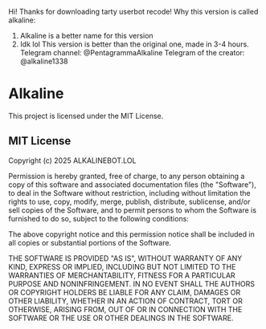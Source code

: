Hi! Thanks for downloading tarty userbot recode!
Why this version is called alkaline:
1. Alkaline is a better name for this version
2. Idk lol
This version is better than the original one, made in 3-4 hours.
Telegram channel: @PentagrammaAlkaline
Telegram of the creator: @alkaline1338

# Alkaline

This project is licensed under the MIT License.

## MIT License

Copyright (c) 2025 ALKALINEBOT.LOL

Permission is hereby granted, free of charge, to any person obtaining a copy
of this software and associated documentation files (the "Software"), to deal
in the Software without restriction, including without limitation the rights
to use, copy, modify, merge, publish, distribute, sublicense, and/or sell
copies of the Software, and to permit persons to whom the Software is
furnished to do so, subject to the following conditions:

The above copyright notice and this permission notice shall be included in all
copies or substantial portions of the Software.

THE SOFTWARE IS PROVIDED "AS IS", WITHOUT WARRANTY OF ANY KIND, EXPRESS OR
IMPLIED, INCLUDING BUT NOT LIMITED TO THE WARRANTIES OF MERCHANTABILITY,
FITNESS FOR A PARTICULAR PURPOSE AND NONINFRINGEMENT. IN NO EVENT SHALL THE
AUTHORS OR COPYRIGHT HOLDERS BE LIABLE FOR ANY CLAIM, DAMAGES OR OTHER
LIABILITY, WHETHER IN AN ACTION OF CONTRACT, TORT OR OTHERWISE, ARISING FROM,
OUT OF OR IN CONNECTION WITH THE SOFTWARE OR THE USE OR OTHER DEALINGS IN THE
SOFTWARE.